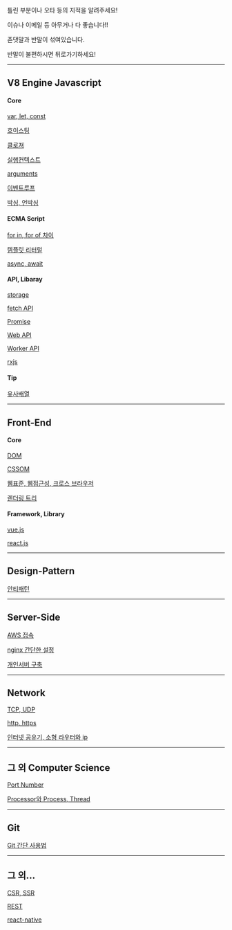 틀린 부분이나 오타 등의 지적을 알려주세요!

이슈나 이메일 등 아무거나 다 좋습니다!!

존댓말과 반말이 섞여있습니다.

반말이 불편하시면 뒤로가기하세요!

----------------------------------
## V8 Engine Javascript

#### Core

[var, let, const](javascript/es6/var-let-const.md)

[호이스팅](javascript/core/hoisting.md)

[클로져](javascript/core/closure.md)

[실행컨텍스트](javascript/core/exec_context.md)

[arguments](javascript/core/arguments.md)

[이벤트루프](javascript/core/event-loop.md)

[박싱, 언박싱](javascript/core/boxing.md)

#### ECMA Script

[for in, for of 차이](javascript/for-in-of.md)

[템플릿 리터럴](javascript/es6/template-literals.md)

[async, await](javascript/es6/async-await.md)


#### API, Libaray

[storage](javascript/storage.md)

[fetch API](javascript/api/fetch.md)

[Promise](javascript/api/promise.md)

[Web API](javascript/api/web-api.md)

[Worker API](javascript/api/worker-api.md)

[rxjs](javascript/lib/rxjs/rxjs.md)

#### Tip

[유사배열](javascript/tip/array-like.md)

-------------------------------
## Front-End

#### Core

[DOM](front-end/browser/dom.md)

[CSSOM](front-end/browser/cssom.md)

[웹표준, 웹접근성, 크로스 브라우저](front-end/browser/web-standard.md)

[렌더링 트리](front-end/browser/render-tree.md)

#### Framework, Library

[vue.js](front-end/vuejs/vuejs.md)

[react.js](front-end/reactjs/reactjs.md)

-------------------------------
## Design-Pattern

[안티패턴](design-pattern/anti/README.md)

---------------------------------------
## Server-Side

[AWS 접속](server-side/connect-aws.md)

[nginx 간단한 설정](server-side/nginx.md)

[개인서버 구축](server-side/private-server.md)


---------------------------------
## Network

[TCP, UDP](cs/network/tcp-udp.md)

[http, https](cs/network/http.md)

[인터넷 공유기, 소형 라우터와 ip](cs/network/home-router.md)

------------------------------
## 그 외 Computer Science

[Port Number](cs/port.md)

[Processor와 Process, Thread](cs/processor.md)

------------------------
## Git

[Git 간단 사용법](coop/git/git.md)

-----------------------
## 그 외...

[CSR, SSR](front-end/csr-ssr.md)

[REST](etc/rest/rest.md)

[react-native](front-end/react-native/react-native.md)